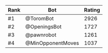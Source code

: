 Rank|Bot|Rating
---|---|---
#1|@ToromBot|2926
#2|@OpeningsBot|1727
#3|@pawnrobot|1261
#4|@MinOpponentMoves|1037
